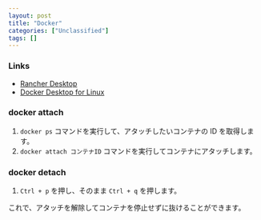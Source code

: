 ```yaml
---
layout: post
title: "Docker"
categories: ["Unclassified"]
tags: []
---
```


### Links

- [Rancher Desktop](https://github.com/rancher-sandbox/rancher-desktop/)
- [Docker Desktop for Linux](https://github.com/docker/desktop-linux)

### docker attach

1. `docker ps` コマンドを実行して、アタッチしたいコンテナの ID を取得します。
2. `docker attach コンテナID` コマンドを実行してコンテナにアタッチします。

### docker detach

1. `Ctrl + p` を押し、そのまま `Ctrl + q` を押します。

これで、アタッチを解除してコンテナを停止せずに抜けることができます。
